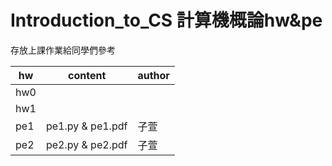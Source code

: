 # Introduction_to_CS 計算機概論hw&amp;pe

存放上課作業給同學們參考



|  hw    | content  |author|
|  ----  | ----  | ----|
|  hw0   |   ||
|  hw1   |    | |
|  pe1   | pe1.py & pe1.pdf |子萱|
|  pe2   | pe2.py & pe2.pdf |子萱|
